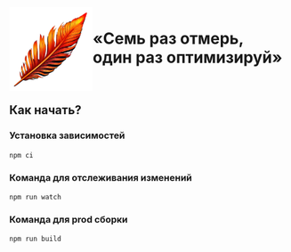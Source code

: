 <img align="left" src="./themes/tw/images/logo.png" width="150" height="150" alt="Логотип">

# «Семь раз отмерь, один&nbsp;раз&nbsp;оптимизируй»

<br>

## Как начать?

### Установка зависимостей
```
npm ci
```

### Команда для отслеживания изменений
```
npm run watch
```

### Команда для prod сборки
```
npm run build
```

